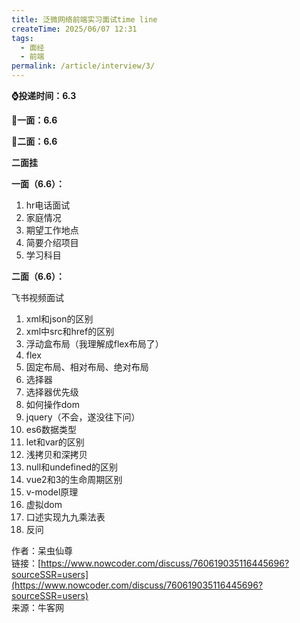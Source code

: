 ```yaml
---
title: 泛微网络前端实习面试time line
createTime: 2025/06/07 12:31
tags:
  - 面经
  - 前端
permalink: /article/interview/3/
---
```

**⌚️投递时间：6.3**

**👋一面：6.6**

**🤏二面：6.6**

**二面挂**

**一面（6.6）：**

1. hr电话面试
2. 家庭情况
3. 期望工作地点
4. 简要介绍项目
5. 学习科目

**二面（6.6）：**

飞书视频面试

1. xml和json的区别
2. xml中src和href的区别
3. 浮动盒布局（我理解成flex布局了）
4. flex
5. 固定布局、相对布局、绝对布局
6. 选择器
7. 选择器优先级
8. 如何操作dom
9. jquery（不会，遂没往下问）
10. es6数据类型
11. let和var的区别
12. 浅拷贝和深拷贝
13. null和undefined的区别
14. vue2和3的生命周期区别
15. v-model原理
16. 虚拟dom
17. 口述实现九九乘法表
18. 反问

  
  
作者：呆虫仙尊  
链接：[https://www.nowcoder.com/discuss/760619035116445696?sourceSSR=users](https://www.nowcoder.com/discuss/760619035116445696?sourceSSR=users)  
来源：牛客网